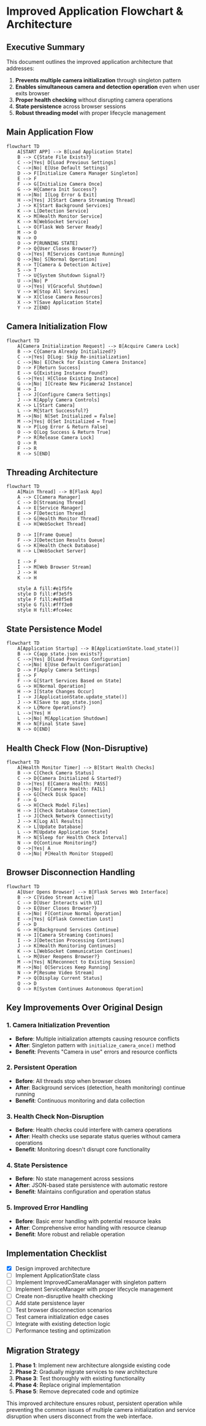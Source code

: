 # Improved Application Flowchart & Architecture

## Executive Summary

This document outlines the improved application architecture that addresses:
1. **Prevents multiple camera initialization** through singleton pattern
2. **Enables simultaneous camera and detection operation** even when user exits browser
3. **Proper health checking** without disrupting camera operations
4. **State persistence** across browser sessions
5. **Robust threading model** with proper lifecycle management

## Main Application Flow

```mermaid
flowchart TD
    A[START APP] --> B[Load Application State]
    B --> C{State File Exists?}
    C -->|Yes| D[Load Previous Settings]
    C -->|No| E[Use Default Settings]
    D --> F[Initialize Camera Manager Singleton]
    E --> F
    F --> G[Initialize Camera Once]
    G --> H{Camera Init Success?}
    H -->|No| I[Log Error & Exit]
    H -->|Yes| J[Start Camera Streaming Thread]
    J --> K[Start Background Services]
    K --> L[Detection Service]
    K --> M[Health Monitor Service] 
    K --> N[WebSocket Service]
    L --> O[Flask Web Server Ready]
    M --> O
    N --> O
    O --> P[RUNNING STATE]
    P --> Q{User Closes Browser?}
    Q -->|Yes| R[Services Continue Running]
    Q -->|No| S[Normal Operation]
    R --> T[Camera & Detection Active]
    S --> T
    T --> U{System Shutdown Signal?}
    U -->|No| P
    U -->|Yes| V[Graceful Shutdown]
    V --> W[Stop All Services]
    W --> X[Close Camera Resources]
    X --> Y[Save Application State]
    Y --> Z[END]
```

## Camera Initialization Flow

```mermaid
flowchart TD
    A[Camera Initialization Request] --> B[Acquire Camera Lock]
    B --> C{Camera Already Initialized?}
    C -->|Yes| D[Log: Skip Re-initialization]
    C -->|No| E[Check for Existing Camera Instance]
    D --> F[Return Success]
    E --> G{Existing Instance Found?}
    G -->|Yes| H[Close Existing Instance]
    G -->|No| I[Create New Picamera2 Instance]
    H --> I
    I --> J[Configure Camera Settings]
    J --> K[Apply Camera Controls]
    K --> L[Start Camera]
    L --> M{Start Successful?}
    M -->|No| N[Set Initialized = False]
    M -->|Yes| O[Set Initialized = True]
    N --> P[Log Error & Return False]
    O --> Q[Log Success & Return True]
    P --> R[Release Camera Lock]
    Q --> R
    F --> R
    R --> S[END]
```

## Threading Architecture

```mermaid
flowchart TD
    A[Main Thread] --> B[Flask App]
    A --> C[Camera Manager]
    C --> D[Streaming Thread]
    A --> E[Service Manager]
    E --> F[Detection Thread]
    E --> G[Health Monitor Thread]
    E --> H[WebSocket Thread]
    
    D --> I[Frame Queue]
    F --> J[Detection Results Queue]
    G --> K[Health Check Database]
    H --> L[WebSocket Server]
    
    I --> F
    I --> M[Web Browser Stream]
    J --> H
    K --> H
    
    style A fill:#e1f5fe
    style D fill:#f3e5f5
    style F fill:#e8f5e8
    style G fill:#fff3e0
    style H fill:#fce4ec
```

## State Persistence Model

```mermaid
flowchart TD
    A[Application Startup] --> B[ApplicationState.load_state()]
    B --> C{app_state.json exists?}
    C -->|Yes| D[Load Previous Configuration]
    C -->|No| E[Use Default Configuration]
    D --> F[Apply Camera Settings]
    E --> F
    F --> G[Start Services Based on State]
    G --> H[Normal Operation]
    H --> I[State Changes Occur]
    I --> J[ApplicationState.update_state()]
    J --> K[Save to app_state.json]
    K --> L{More Operations?}
    L -->|Yes| H
    L -->|No| M[Application Shutdown]
    M --> N[Final State Save]
    N --> O[END]
```

## Health Check Flow (Non-Disruptive)

```mermaid
flowchart TD
    A[Health Monitor Timer] --> B[Start Health Checks]
    B --> C[Check Camera Status]
    C --> D{Camera Initialized & Started?}
    D -->|Yes| E[Camera Health: PASS]
    D -->|No| F[Camera Health: FAIL]
    E --> G[Check Disk Space]
    F --> G
    G --> H[Check Model Files]
    H --> I[Check Database Connection]
    I --> J[Check Network Connectivity]
    J --> K[Log All Results]
    K --> L[Update Database]
    L --> M[Update Application State]
    M --> N[Sleep for Health Check Interval]
    N --> O{Continue Monitoring?}
    O -->|Yes| A
    O -->|No| P[Health Monitor Stopped]
```

## Browser Disconnection Handling

```mermaid
flowchart TD
    A[User Opens Browser] --> B[Flask Serves Web Interface]
    B --> C[Video Stream Active]
    C --> D[User Interacts with UI]
    D --> E{User Closes Browser?}
    E -->|No| F[Continue Normal Operation]
    E -->|Yes| G[Flask Connection Lost]
    F --> D
    G --> H[Background Services Continue]
    H --> I[Camera Streaming Continues]
    I --> J[Detection Processing Continues]
    J --> K[Health Monitoring Continues]
    K --> L[WebSocket Communication Continues]
    L --> M{User Reopens Browser?}
    M -->|Yes| N[Reconnect to Existing Session]
    M -->|No| O[Services Keep Running]
    N --> P[Resume Video Stream]
    P --> Q[Display Current Status]
    Q --> D
    O --> R[System Continues Autonomous Operation]
```

## Key Improvements Over Original Design

### 1. Camera Initialization Prevention
- **Before**: Multiple initialization attempts causing resource conflicts
- **After**: Singleton pattern with `initialize_camera_once()` method
- **Benefit**: Prevents "Camera in use" errors and resource conflicts

### 2. Persistent Operation
- **Before**: All threads stop when browser closes
- **After**: Background services (detection, health monitoring) continue running
- **Benefit**: Continuous monitoring and data collection

### 3. Health Check Non-Disruption
- **Before**: Health checks could interfere with camera operations
- **After**: Health checks use separate status queries without camera operations
- **Benefit**: Monitoring doesn't disrupt core functionality

### 4. State Persistence
- **Before**: No state management across sessions
- **After**: JSON-based state persistence with automatic restore
- **Benefit**: Maintains configuration and operation status

### 5. Improved Error Handling
- **Before**: Basic error handling with potential resource leaks
- **After**: Comprehensive error handling with resource cleanup
- **Benefit**: More robust and reliable operation

## Implementation Checklist

- [x] Design improved architecture
- [ ] Implement ApplicationState class
- [ ] Implement ImprovedCameraManager with singleton pattern
- [ ] Implement ServiceManager with proper lifecycle management  
- [ ] Create non-disruptive health checking
- [ ] Add state persistence layer
- [ ] Test browser disconnection scenarios
- [ ] Test camera initialization edge cases
- [ ] Integrate with existing detection logic
- [ ] Performance testing and optimization

## Migration Strategy

1. **Phase 1**: Implement new architecture alongside existing code
2. **Phase 2**: Gradually migrate services to new architecture
3. **Phase 3**: Test thoroughly with existing functionality
4. **Phase 4**: Replace original implementation
5. **Phase 5**: Remove deprecated code and optimize

This improved architecture ensures robust, persistent operation while preventing the common issues of multiple camera initialization and service disruption when users disconnect from the web interface.